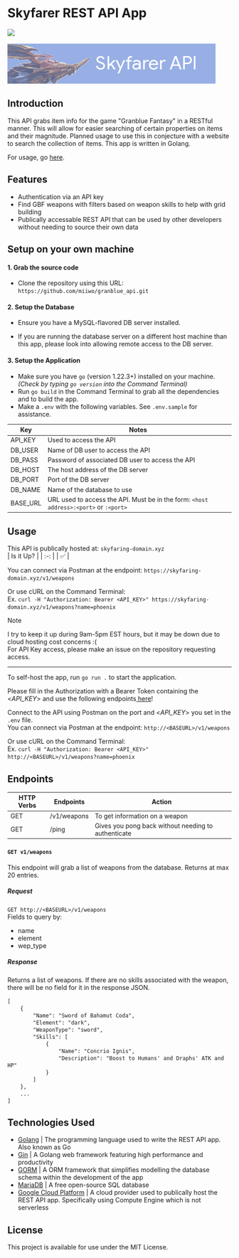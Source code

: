 # Skyfarer REST API App
![](https://img.shields.io/badge/public_API_\@skyfaring--domain\.xyz-online!-brightgreen)

[/ For red: D24939 | For green: brightgreen /]: #

![-banner picture here-](SkyfarerAPIBanner.png)

## Introduction
This API grabs item info for the game "Granblue Fantasy" in a RESTful manner. This will allow for easier searching of certain properties on items and their magnitude. Planned usage to use this in conjecture with a website to search the collection of items. This app is written in Golang.

For usage, go [here](#usage).

## Features
- Authentication via an API key
- Find GBF weapons with filters based on weapon skills to help with grid building
- Publically accessable REST API that can be used by other developers without needing to source their own data

## Setup on your own machine
#### 1. Grab the source code
- Clone the repository using this URL: `https://github.com/miiwo/granblue_api.git`

#### 2. Setup the Database 

- Ensure you have a MySQL-flavored DB server installed.

[Setup the database by running: `setup.sql` in the DB server]: #

- If you are running the database server on a different host machine than this app, please look into allowing remote access to the DB server.

#### 3. Setup the Application

- Make sure you have `go` (version 1.22.3+) installed on your machine. *(Check by typing `go version` into the Command Terminal)*  
- Run `go build` in the Command Terminal to grab all the dependencies and to build the app.  
- Make a `.env` with the following variables. See `.env.sample` for assistance.

| Key       | Notes                                                                                 |
| ---       | ---                                                                                   |
| API_KEY   | Used to access the API                                                                |
| DB_USER   | Name of DB user to access the API                                                     |
| DB_PASS   | Password of associated DB user to access the API                                      |
| DB_HOST   | The host address of the DB server                                                     |
| DB_PORT   | Port of the DB server                                                                 |
| DB_NAME   | Name of the database to use                                                           |
| BASE_URL  | URL used to access the API. Must be in the form: `<host address>:<port>` or `:<port>` |


## Usage
This API is publically hosted at: `skyfaring-domain.xyz`  
| Is it Up? |
| :-:       |
| :white_check_mark:       | 

[/:white_check_mark: vs. :x: /]: #

You can connect via Postman at the endpoint: `https://skyfaring-domain.xyz/v1/weapons`

Or use cURL on the Command Terminal:  
Ex. `curl -H "Authorization: Bearer <API_KEY>" https://skyfaring-domain.xyz/v1/weapons?name=phoenix `

> [!NOTE]
> I try to keep it up during 9am-5pm EST hours, but it may be down due to cloud hosting cost concerns :(  
> For API Key access, please make an issue on the repository requesting access.  
---

To self-host the app, run `go run .` to start the application.

Please fill in the Authorization with a Bearer Token containing the <*API_KEY*> and use the following endpoints[ here](#endpoints)!

Connect to the API using Postman on the port and <*API_KEY*> you set in the `.env` file.  
You can connect via Postman at the endpoint: `http://<BASEURL>/v1/weapons`

Or use cURL on the Command Terminal:  
Ex. `curl -H "Authorization: Bearer <API_KEY>" http://<BASEURL>/v1/weapons?name=phoenix `

## Endpoints

| HTTP Verbs | Endpoints | Action |
| --- | --- | --- |
| GET | /v1/weapons | To get information on a weapon                        |
| GET | /ping       | Gives you pong back without needing to authenticate   |

[| GET | /v1/characters | To get information on a character |]: #

#### `GET v1/weapons`
This endpoint will grab a list of weapons from the database. Returns at max 20 entries.

##### Request
`GET http://<BASEURL>/v1/weapons`  
Fields to query by:
- name
- element
- wep_type

##### Response
Returns a list of weapons. If there are no skills associated with the weapon, there will be no field for it in the response JSON.
```
[
    {
        "Name": "Sword of Bahamut Coda",
        "Element": "dark",
        "WeaponType": "sword",
        "Skills": [
            {
                "Name": "Concrio Ignis",
                "Description": "Boost to Humans' and Draphs' ATK and HP"
            }
        ]
    },
    ...
]
```

## Technologies Used
- [Golang]() | The programming language used to write the REST API app. Also known as Go
- [Gin]() | A Golang web framework featuring high performance and productivity
- [GORM]() | A ORM framework that simplifies modelling the database schema within the development of the app
- [MariaDB]() | A free open-source SQL database
- [Google Cloud Platform]() | A cloud provider used to publically host the REST API app. Specifically using Compute Engine which is not serverless

## License
This project is available for use under the MIT License.
